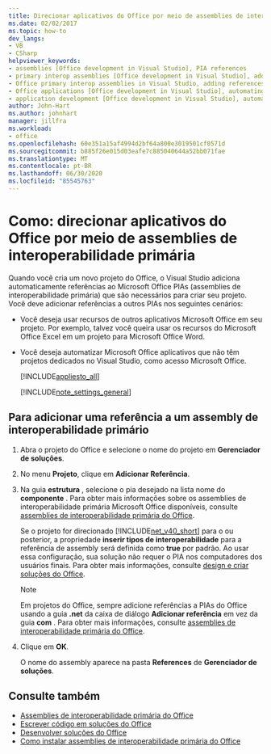 ```yaml
---
title: Direcionar aplicativos do Office por meio de assemblies de interoperabilidade primária
ms.date: 02/02/2017
ms.topic: how-to
dev_langs:
- VB
- CSharp
helpviewer_keywords:
- assemblies [Office development in Visual Studio], PIA references
- primary interop assemblies [Office development in Visual Studio], adding references to
- Office primary interop assemblies in Visual Studio, adding references to
- Office applications [Office development in Visual Studio], automating
- application development [Office development in Visual Studio], automating
author: John-Hart
ms.author: johnhart
manager: jillfra
ms.workload:
- office
ms.openlocfilehash: 60e351a15af4994d2bf64a800e3019501cf0571d
ms.sourcegitcommit: b885f26e015d03eafe7c885040644a52bb071fae
ms.translationtype: MT
ms.contentlocale: pt-BR
ms.lasthandoff: 06/30/2020
ms.locfileid: "85545763"
---
```

# <a name="how-to-target-office-applications-through-primary-interop-assemblies"></a>Como: direcionar aplicativos do Office por meio de assemblies de interoperabilidade primária
  Quando você cria um novo projeto do Office, o Visual Studio adiciona automaticamente referências ao Microsoft Office PIAs (assemblies de interoperabilidade primária) que são necessários para criar seu projeto. Você deve adicionar referências a outros PIAs nos seguintes cenários:

- Você deseja usar recursos de outros aplicativos Microsoft Office em seu projeto. Por exemplo, talvez você queira usar os recursos do Microsoft Office Excel em um projeto para Microsoft Office Word.

- Você deseja automatizar Microsoft Office aplicativos que não têm projetos dedicados no Visual Studio, como acesso Microsoft Office.

  [!INCLUDE[appliesto_all](../vsto/includes/appliesto-all-md.md)]

  [!INCLUDE[note_settings_general](../sharepoint/includes/note-settings-general-md.md)]

## <a name="to-add-a-reference-to-a-primary-interop-assembly"></a>Para adicionar uma referência a um assembly de interoperabilidade primário

1. Abra o projeto do Office e selecione o nome do projeto em **Gerenciador de soluções**.

2. No menu **Projeto**, clique em **Adicionar Referência**.

3. Na guia **estrutura** , selecione o pia desejado na lista nome do **componente** . Para obter mais informações sobre os assemblies de interoperabilidade primária Microsoft Office disponíveis, consulte [assemblies de interoperabilidade primária do Office](../vsto/office-primary-interop-assemblies.md).

     Se o projeto for direcionado [!INCLUDE[net_v40_short](../sharepoint/includes/net-v40-short-md.md)] para o ou posterior, a propriedade **inserir tipos de interoperabilidade** para a referência de assembly será definida como **true** por padrão. Ao usar essa configuração, sua solução não requer o PIA nos computadores dos usuários finais. Para obter mais informações, consulte [design e criar soluções do Office](../vsto/designing-and-creating-office-solutions.md).

    > [!NOTE]
    > Em projetos do Office, sempre adicione referências a PIAs do Office usando a guia **.net** da caixa de diálogo **Adicionar referência** em vez da guia **com** . Para obter mais informações, consulte [assemblies de interoperabilidade primária do Office](../vsto/office-primary-interop-assemblies.md).

4. Clique em **OK**.

     O nome do assembly aparece na pasta **References** de **Gerenciador de soluções**.

## <a name="see-also"></a>Consulte também
- [Assemblies de interoperabilidade primária do Office](../vsto/office-primary-interop-assemblies.md)
- [Escrever código em soluções do Office](../vsto/writing-code-in-office-solutions.md)
- [Desenvolver soluções do Office](../vsto/developing-office-solutions.md)
- [Como instalar assemblies de interoperabilidade primária do Office](../vsto/how-to-install-office-primary-interop-assemblies.md)
